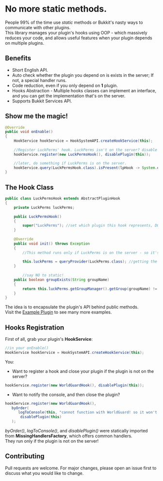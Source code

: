 # No more static methods.
People 99% of the time use _static_ methods or Bukkit's nasty ways to communicate with other plugins.\
This library manages your plugin\'s hooks using OOP - which massively reduces your code, and allows useful features when your plugin depends on multiple plugins.

## Benefits
* Short English API.
* Auto check whether the plugin you depend on is exists in the server; If not, a special handler runs.
* Code reduction, even if you only depend on **1** plugin.
* Hooks Abstraction - Multiple hooks classes can implement an interface, and you can get the implementation that's on the server.
* Supports Bukkit Services API.

## Show me the magic!
```java
@Override
public void onEnable()
{
    HookService hookService = HookSystemAPI.createHookService(this);
    
    //Register LuckPerms' hook. LuckPerms isn't on the server? disable the plugin.
    hookService.register(new LuckPermsHook(), disablePlugin(this)); 

    //later, do something if LuckPerms is on the server.
    hookService.query(LuckPermsHook.class).isPresent(lpHook -> System.out.println(lpHook.groupExists("owner"));
}
```

## The Hook Class
```java
public class LuckPermsHook extends AbstractPluginHook
{
	private LuckPerms luckPerms;
	
	public LuckPermsHook()
	{
		super("LuckPerms"); //set which plugin this hook represents, DO NOT access the API here!
	}
	
	@Override
	public void init() throws Exception
	{
		//This method runs only if LuckPerms is on the server - so it's safe to access its API.
    
		this.luckPerms = queryProvider(LuckPerms.class); //getting the LuckPerms instance from Bukkit's Services API
	}
  
        //say NO to static!
	public boolean groupExists(String groupName) 
	{
		return this.luckPerms.getGroupManager().getGroup(groupName) != null;
	}
}
```
The idea is to encapsulate the plugin's API behind public methods.\
Visit the [Example Plugin](https://github.com/DavidTheExplorer/Hooks-System/blob/master/src/dte/hooksystem/exampleplugin/hooks/WorldGuardHook.java) to see many more examples.

## Hooks Registration
First of all, grab your plugin\'s **HookService**:
```java
//in your onEnable()
HookService hookService = HookSystemAPI.createHookService(this);
```
You:

* Want to register a hook and close your plugin if the plugin is not on the server?
```java
hookService.register(new WorldGuardHook(), disablePlugin(this));
```

* Want to notify the console, and then close the plugin?
```java
hookService.register(new WorldGuardHook(), 
   byOrder(
      logToConsole(this, "cannot function with WorldGuard! so it won't use it.")),
       disablePlugin(this)
   );
```

_byOrder()_, _logToConsole()_, and _disablePlugin()_ were statically imported from **MissingHandlersFactory**, which offers common handlers.\
They run only if the plugin is not on the server!

## Contributing
Pull requests are welcome. For major changes, please open an issue first to discuss what you would like to change.
